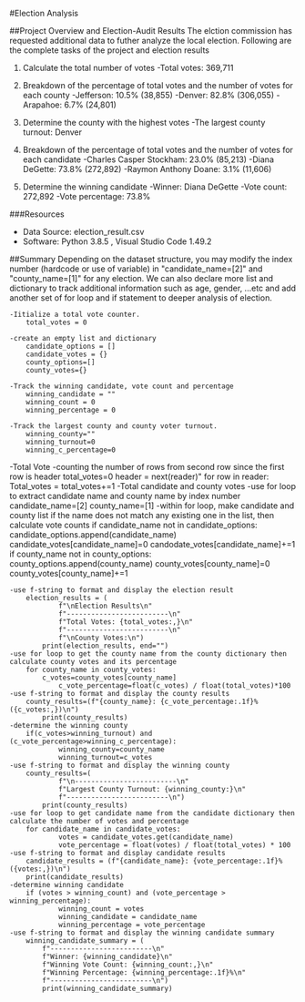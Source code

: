#Election Analysis

##Project Overview and Election-Audit Results
The elction commission has requested additional data to futher analyze the local election. 
Following are the complete tasks of the project and election results

1. Calculate the total number of votes 
	-Total votes: 369,711

2. Breakdown of the percentage of total votes and the number of votes for each county 
	-Jefferson: 10.5% (38,855)
	-Denver: 82.8% (306,055)
	-Arapahoe: 6.7% (24,801)

3. Determine the county with the highest votes
	-The largest county turnout: Denver

4. Breakdown of the percentage of total votes and the number of votes for each candidate
	-Charles Casper Stockham: 23.0% (85,213)
	-Diana DeGette: 73.8% (272,892)
	-Raymon Anthony Doane: 3.1% (11,606)

5. Determine the winning candidate
	-Winner: Diana DeGette
	-Vote count: 272,892
	-Vote percentage: 73.8%

###Resources
- Data Source: election_result.csv
- Software: Python 3.8.5 , Visual Studio Code 1.49.2

##Summary
Depending on the dataset structure, you may modify the index number (hardcode or use of variable) in "candidate_name=[2]" and "county_name=[1]" for any election. 
We can also declare more list and dictionary to track additional information such as age, gender, ...etc and add another set of for loop and if statement to deeper analysis of election.



	-Iitialize a total vote counter.
		total_votes = 0

	-create an empty list and dictionary
		candidate_options = []
		candidate_votes = {}
		county_options=[]
		county_votes={}

	-Track the winning candidate, vote count and percentage
		winning_candidate = ""
		winning_count = 0
		winning_percentage = 0

	-Track the largest county and county voter turnout.
		winning_county=""
		winning_turnout=0
		winning_c_percentage=0

-Total Vote
	-counting the number of rows from second row since the first row is header
		total_votes=0
		header = next(reader)" 
		for row in reader:
			Total_votes = total_votes+=1
-Total candidate and county votes
	-use for loop to extract candidate name and county name by index number
		candidate_name=[2]
		county_name=[1]
	-within for loop, make candidate and county list if the name does not match any existing one in the list, then calculate vote counts
		if candidate_name not in candidate_options:
			candidate_options.append(candidate_name)
			candidate_votes[candidate_name]=0
			candodate_votes[candidate_name]+=1
		if county_name not in county_options:
			county_options.append(county_name)
			county_votes[county_name]=0
			county_votes[county_name]+=1 

	-use f-string to format and display the election result 
		election_results = (
        		f"\nElection Results\n"
        		f"-------------------------\n"
        		f"Total Votes: {total_votes:,}\n"
        		f"-------------------------\n"
        		f"\nCounty Votes:\n")
    		print(election_results, end="")
	-use for loop to get the county name from the county dictionary then calculate county votes and its percentage
		for county_name in county_votes:
			c_votes=county_votes[county_name]
        		c_vote_percentage=float(c_votes) / float(total_votes)*100
	-use f-string to format and display the county results
		county_results=(f"{county_name}: {c_vote_percentage:.1f}% ({c_votes:,})\n")
        	print(county_results)
	-determine the winning county
		if(c_votes>winning_turnout) and (c_vote_percentage>winning_c_percentage):
            	winning_county=county_name
            	winning_turnout=c_votes
	-use f-string to format and display the winning county
		county_results=(
   		        f"\n-------------------------\n"
        		f"Largest County Turnout: {winning_county:}\n"
        		f"-------------------------\n")
    		print(county_results)
	-use for loop to get candidate name from the candidate dictionary then calculate the number of votes and percentage
		for candidate_name in candidate_votes:
        		votes = candidate_votes.get(candidate_name)
        		vote_percentage = float(votes) / float(total_votes) * 100 
	-use f-string to format and display candidate results
		candidate_results = (f"{candidate_name}: {vote_percentage:.1f}% ({votes:,})\n")
		print(candidate_results)
	-determine winning candidate
		if (votes > winning_count) and (vote_percentage > winning_percentage):
            	winning_count = votes
            	winning_candidate = candidate_name
            	winning_percentage = vote_percentage
	-use f-string to format and display the winning candidate summary
		winning_candidate_summary = (
        	f"-------------------------\n"
        	f"Winner: {winning_candidate}\n"
        	f"Winning Vote Count: {winning_count:,}\n"
        	f"Winning Percentage: {winning_percentage:.1f}%\n"
        	f"-------------------------\n")
    		print(winning_candidate_summary)
